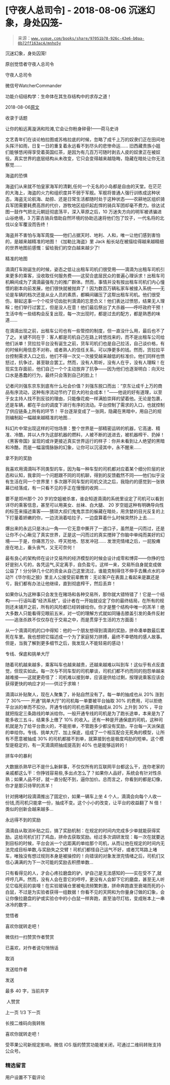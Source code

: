 # [守夜人总司令] - 2018-08-06 沉迷幻象，身处囚笼-

> 来源：[`www.yuque.com/books/share/97051b78-926c-43e6-b0aa-0b72ff163ac4/mnho5y`](https://www.yuque.com/books/share/97051b78-926c-43e6-b0aa-0b72ff163ac4/mnho5y)



沉迷幻象，身处囚笼! 

原创觉悟者守夜人总司令 

守夜人总司令 

微信号WatcherCommander 

功能介绍结构学：生命体在其生存结构中的求存之道！ 

2018-08-06[原文](https://mp.weixin.qq.com/s?__biz=MzAxNDk1NjI2Mw==&mid=2247483826&idx=1&sn=f2f30d227efd6015e6174d05c29208fb&chksm=9b8a223aacfdab2cbcea9e944dd2bdcabe53478dde6eed3b657f4c42edba1ae8bdbff5714bee&scene=27#wechat_redirect&cpage=497) 

收录于话题 

让你的船远离漩涡和险滩,它会让你粉身碎骨!——荷马史诗 

文艺青年们在谈论柏拉图或苏格拉底的时候，忽略了成千上万的奴隶们正在田间地头挥汗如雨，日复一日的重复着永远看不到尽头的悲惨命运...... 旧西藏贵族小姐们能够悠闲得享受着英国红茶，是因为有几百万可随时剥去人皮的奴隶正在被奴役。真实世界的底层结构从未改变，它只会变得越来越隐晦，隐藏在暗处让你无法察觉...... 

海盗的恐惧 

海盗们从来就不怕皇家海军的清剿,任何一个无名的小岛都是自由的天堂。在茫茫的大海上，海盗的火力和组织度并不弱于军舰。军舰将普通人强行训练成这种状态，海盗无论航海、劫掠、还是日常生活都随时处于这种状态——农耕地区组织骑兵军团需要耗费高昂的代价，游牧地区组织起彪悍的骑兵军团却毫不费力。徐达试图一鼓作气把北元朝廷彻底荡平，深入草原之后，10 万迷失方向的明军被诱骗进山谷绝境，3 万蒙古骑兵借助自然环境的协助迅速将他们包了饺子，一代名将的北伐以全军覆没而告终！ 

海盗并不害怕与海军周旋——他们占据天时、地利、人和，唯一让他们感到害怕的，是越来越精准的地图！《加勒比海盗》里 Jack 船长站在被描绘得越来越精细的世界地图前感慨：留给我们的空白越来越少了! 

精准的地图 

滴滴打车刚诞生的时候，姿态之低让出租车司机们很受用——滴滴为出租车司机引来更多的乘客，没收取任何服务费——这契合底层民众的普遍心理诉求！出租车司机瞬间成为了滴滴最强有力的推广群体。然而，事情并没有按出租车司机们内心憧憬的剧本向前发展，他们很快就被抛弃了！因为数百万辆私家车被接入系统——无论是车辆的档次还是从业人员的素质，都瞬间碾压了这帮出租车司机。他们很受伤，聊起这事一个个咬牙切齿批判滴滴的忘恩负义！他们表达过愤怒，结果无人理睬；他们举行过罢工，但是没人在意！他们最后祭出了大杀器——呼吁政府干预！生活中有一些结构会反复出现，每一次出现时，都是过去的配方，都是熟悉的味道...... 

在滴滴出现之前，出租车公司也有一些管控的制度，但一直没什么用，最后也不了了之。关键不同在于：客人都是司机自己在路上转悠找来的，而不是出租车公司给他们派单！货拉拉平台没有诞生之前，货车司机们也是自己拉活，自己谈价格，有的时候利用信息不对称，或者熟人的信任关系，可以挣更多的钱。然而，货拉拉平台控制需求入口之后，他们不得一次又一次接受越来越低的标准价。他们同样也愤怒过，抗争过，甚至联合罢工。然而，没有人聆听，没有人在乎，没有人理睬！在现实生存面前，他们自己一个个主动放弃了抗争——因为他们也逐渐明白：向天吐口水是愚蠢的行为，最终只会落到自己的脸上！ 

记者问刘强东京东到底有什么社会价值？刘强东脱口而出：“京东让成千上万的商品有序流动，这种有序流动节约了巨大的社会成本！”——他说的好有道理，以至于女主持人找不到反驳的理由，只能像花痴一样满脸崇拜的望着他。无论是包裹，还是车辆，都在平台的调度下进行有序的流动。平台控制了需求的入口，也就控制了供应链条上所有的环节！ 平台逐渐变成了一张网，隐藏在黑暗中，用自己的规则编制起一幅越来越精准的地图… 

科幻片中常出现这样的可怕场景：整个世界是一部精密运转的机器，它高速、精准、冷酷，并以人作为这部机器的燃料，人被不断的送进去，被机器榨干、扔掉！《黑客帝国》呈现的或许更接近真实世界运行的样子：你并未看到让人绝望的黑暗和冷酷，而是一幅温情脉脉的幻象，让你可以沉浸其中，永不醒来...... 

拿不到的奖励 

我喜欢用滴滴叫不同类型的车，因为每一种车型的司机都对应着某个细分阶层的状态和认知，我拿同一个问题跟不同的司机聊，得到的反馈截然不同——他们似乎没有生活在同一个世界里！多次跟不同车型的司机交流之后，我隐约的感觉到一张铁幕已经落成，有一只看不见的手正在慢慢的收网...... 

要不是郑州那个 20 岁的空姐被杀害，谁会知道滴滴的系统里设定了司机可以看到详尽的乘客信息，甚至可以用美女、丝袜、白大腿、 20 岁空姐这种有明确导向性的标签来描述乘客——猥琐大叔们鬼鬼祟祟的躲藏在暗处，用贪婪的目光反复的上下打量着娇嫩的你，一边流淌着哈拉子，一边盘算着什么时候突然扑上去…… 

爆出来的永远只是冰山一角——它无意中撕开了一道口子，虽然是一闪而过，还是让你不小心瞅见了真实世界，正是这一闪而过的真实搅碎了你脑中单纯而美好的幻境——于是，你痛苦万分、呼天抢地、怒发冲冠...... 发泄完情绪之后，一屁股瘫座在地上，垂头丧气，又无可奈何！ 

最有良心的架构师在设计交易所的经济模型的时候会设计成零和博弈——你挣的恰好是别人亏的，各凭运气,买定离手，自负盈亏。这样一来，交易所自身就变成做公益了！分分钟几十亿的资金从自己这里流过，谁能克制得住不伸手去蘸点水的冲动?!《华尔街之狼》里主人公接受前辈教育：无论客户在表面上看起来是赢还是亏，我们都有办法让他继续，直到彻底榨干，然后丢弃！ 

如果你认为这种事只会发生在赌场和各种交易所，那你就大错特错了！它是一个结构——行话叫着“经济系统”，设计者在一开始就设定了你的最终结局，在所有的规则还未铺开之前，所有的风险都已经转嫁给你。你才是整个结构中唯一的羔羊！绝大多数人只能看得见眼前五米，对一切的理解方式就如同锤击膝盖引发的条件反射——追涨杀跌不仅仅存在于交易之中，而是贯穿于生活的方方面面！ 

从一个滴滴司机的口中得知：他的一个朋友想得到滴滴的奖励，拼命凑单数最后累死在车里。我也想把它描述成一个为了家庭努力拼搏，最终不幸牺牲的感人故事。但是，当我了解到更多细节之后，我发现人不能轻易的感动！ 

专线、保底和挑单大厅 

随着司机越来越多，乘客叫车也越来越贵，还越来越难以叫到车！这似乎有点反直觉，但现实如此。每一次与不同车型的司机攀谈，司机们都不约而同的抱怨单越来越难接——这就更奇怪了：司机难以接到单，应该是供给过剩，按理说乘客应该会获得更快的响应才对——供过于求嘛！ 

滴滴以补贴聚人，现在人聚集了，补贴自然没有了。每一单的抽成也从 20% 涨到了 30%—— 开通“挑单大厅”的司机每一单要被平台抽取 30% 的费用，可以拒绝平台派的单而不扣分。开通专线的司机也需要把抽成从 20% 上升到 30% ，平台就把指定三条路线的单派给你。一般开通专线的司机是为了跑长途单，本来是为了能多收三五斗，结果多上缴了 10% 的收入。还有一种是开通保底的司机，这种司机就是为了给平台救火的，不能拒单，不管跑多少都没有奖励，平台每一天派保底的单给你。专线、挑单大厅、加上保底，组成了一个相互配合无死角的模型，让所有不愿意被抽成 30% 的司机都接不到单，就算接到也是极度鸡肋的短单。这个模型是稳定的，有一天滴滴把抽成提高到 40% 也是能够运转的！ 

拼车中的暴利 

大数据杀熟早已不是什么新鲜事，不仅仅所有的互联网平台都这么干，连你老家的亲戚都这么干：你挣钱容易些,多出点怎么了？如果你人品好，系统会有针对性杀熟；如果人品不好，就一直分配不到，逼你加价。总而言之，你看到的都是幻像，你才是那只待宰的羔羊！ 

针对拥堵时段滴滴推出了固定价，如果一辆车上坐 4 个人，滴滴会向每个人收一份钱,而司机只能拿一份，抽成不变。这个小小的改变，让平台的收益翻了 N 倍！类似的创新会越来越多… 

永远得不到的奖励 

滴滴自从取消补贴之后，搞了奖励机制：在规定的时间内完成多少单就能获得奖励。这给司机们打了鸡血，拼命去获取奖励。经过多次调研发现：每一次在就要达到目标的时候，平台会派一个远距离的单给那个司机，从而让他在规定的时间内无法完成目标单数,与奖励失之交臂！司机们都怪自己运气不好，或者咒骂路上堵车，唯独没有想过规则本身是被操控的！向错误的对象发泄完情绪之后，司机们又信心满满的为下一次可能的奖励去积攒单数... 

只有看得见的人，才会心疼拉磨盘的驴，驴自己是无法感知的——实在受不了,就哼哼几声。然而，没有人会在意它的哼哼，更没有人会卸下它的磨盘，甚至无人听见它临死前的哀嚎！在实验玻璃仓里被电流频繁刺激，拼命奔跑直至衰竭而死的小白鼠，不过是为实验者获得一组数据！你看不见的天网和为你量身订做的幻象，会让你像拉磨盘的驴或实验仓中的小白鼠一样奔跑，直至油尽灯枯，变成账本上一串冰冷的数字…  



觉悟者 

喜欢你就转走吧！ 

微信扫一扫赞赏作者赞赏 

已喜欢，对作者说句悄悄话 

取消 

发送给作者 

发送 

最多 40 字，当前共字 

 人赞赏 

上一页 1/3 下一页 

长按二维码向我转账 

喜欢你就转走吧！ 

受苹果公司新规定影响，微信 iOS 版的赞赏功能被关闭，可通过二维码转账支持公众号。 

### 精选留言 

用户设置不下载评论